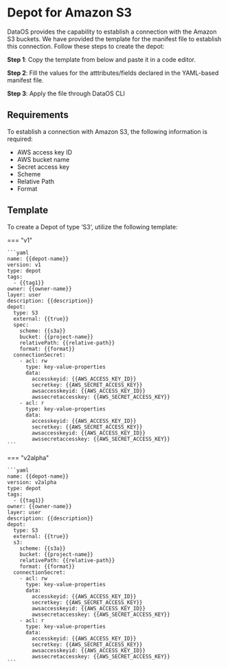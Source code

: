# Depot for Amazon S3

DataOS provides the capability to establish a connection with the Amazon S3 buckets. We have provided the template for the manifest file to establish this connection. Follow these steps to create the depot:

**Step 1**: Copy the template from below and paste it in a code editor.

**Step 2**: Fill the values for the atttributes/fields declared in the YAML-based manifest file.

**Step 3**: Apply the file through DataOS CLI

## Requirements

To establish a connection with Amazon S3, the following information is required:

- AWS access key ID
- AWS bucket name
- Secret access key
- Scheme
- Relative Path
- Format

## Template

To create a Depot of type ‘S3‘, utilize the following template:

=== "v1"

    ```yaml
    name: {{depot-name}}
    version: v1
    type: depot
    tags:
      - {{tag1}}
    owner: {{owner-name}}
    layer: user
    description: {{description}}
    depot:
      type: S3                                          
      external: {{true}}
      spec:                                            
        scheme: {{s3a}}
        bucket: {{project-name}}
        relativePath: {{relative-path}}
        format: {{format}}
      connectionSecret:                                
        - acl: rw
          type: key-value-properties
          data:
            accesskeyid: {{AWS_ACCESS_KEY_ID}}
            secretkey: {{AWS_SECRET_ACCESS_KEY}}
            awsaccesskeyid: {{AWS_ACCESS_KEY_ID}}
            awssecretaccesskey: {{AWS_SECRET_ACCESS_KEY}}
        - acl: r
          type: key-value-properties
          data:
            accesskeyid: {{AWS_ACCESS_KEY_ID}}
            secretkey: {{AWS_SECRET_ACCESS_KEY}}
            awsaccesskeyid: {{AWS_ACCESS_KEY_ID}}
            awssecretaccesskey: {{AWS_SECRET_ACCESS_KEY}}
    ```
=== "v2alpha"

    ```yaml
    name: {{depot-name}}
    version: v2alpha
    type: depot
    tags:
      - {{tag1}}
    owner: {{owner-name}}
    layer: user
    description: {{description}}
    depot:
      type: S3                                          
      external: {{true}}
      s3:                                            
        scheme: {{s3a}}
        bucket: {{project-name}}
        relativePath: {{relative-path}}
        format: {{format}}
      connectionSecret:                                
        - acl: rw
          type: key-value-properties
          data:
            accesskeyid: {{AWS_ACCESS_KEY_ID}}
            secretkey: {{AWS_SECRET_ACCESS_KEY}}
            awsaccesskeyid: {{AWS_ACCESS_KEY_ID}}
            awssecretaccesskey: {{AWS_SECRET_ACCESS_KEY}}
        - acl: r
          type: key-value-properties
          data:
            accesskeyid: {{AWS_ACCESS_KEY_ID}}
            secretkey: {{AWS_SECRET_ACCESS_KEY}}
            awsaccesskeyid: {{AWS_ACCESS_KEY_ID}}
            awssecretaccesskey: {{AWS_SECRET_ACCESS_KEY}}
    ```
